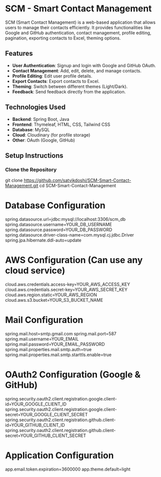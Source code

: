 # SCM - Smart Contact Management

SCM (Smart Contact Management) is a web-based application that allows users to manage their contacts efficiently. It provides functionalities like Google and GitHub authentication, contact management, profile editing, pagination, exporting contacts to Excel, theming options.

## Features

- **User Authentication**: Signup and login with Google and GitHub OAuth.
- **Contact Management**: Add, edit, delete, and manage contacts.
- **Profile Editing**: Edit user profile details.
- **Export Contacts**: Export contacts to Excel.
- **Theming**: Switch between different themes (Light/Dark).
- **Feedback**: Send feedback directly from the application.

## Technologies Used

- **Backend**: Spring Boot, Java
- **Frontend**: Thymeleaf, HTML, CSS, Tailwind CSS
- **Database**: MySQL
- **Cloud**: Cloudinary (for profile storage)
- **Other**: OAuth (Google, GitHub)

## Setup Instructions

### Clone the Repository
git clone https://github.com/satvikdoshi/SCM-Smart-Contact-Management.git
cd SCM-Smart-Contact-Management


# Database Configuration
spring.datasource.url=jdbc:mysql://localhost:3306/scm_db
spring.datasource.username=YOUR_DB_USERNAME
spring.datasource.password=YOUR_DB_PASSWORD
spring.datasource.driver-class-name=com.mysql.cj.jdbc.Driver
spring.jpa.hibernate.ddl-auto=update

# AWS Configuration (Can use any cloud service)
cloud.aws.credentials.access-key=YOUR_AWS_ACCESS_KEY
cloud.aws.credentials.secret-key=YOUR_AWS_SECRET_KEY
cloud.aws.region.static=YOUR_AWS_REGION
cloud.aws.s3.bucket=YOUR_S3_BUCKET_NAME

# Mail Configuration
spring.mail.host=smtp.gmail.com
spring.mail.port=587
spring.mail.username=YOUR_EMAIL
spring.mail.password=YOUR_EMAIL_PASSWORD
spring.mail.properties.mail.smtp.auth=true
spring.mail.properties.mail.smtp.starttls.enable=true

# OAuth2 Configuration (Google & GitHub)
spring.security.oauth2.client.registration.google.client-id=YOUR_GOOGLE_CLIENT_ID
spring.security.oauth2.client.registration.google.client-secret=YOUR_GOOGLE_CLIENT_SECRET
spring.security.oauth2.client.registration.github.client-id=YOUR_GITHUB_CLIENT_ID
spring.security.oauth2.client.registration.github.client-secret=YOUR_GITHUB_CLIENT_SECRET

# Application Configuration
app.email.token.expiration=3600000
app.theme.default=light
